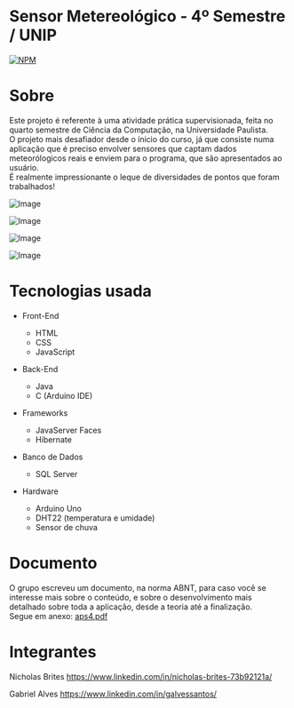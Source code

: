 # Sensor Metereológico - 4º Semestre / UNIP

[![NPM](https://img.shields.io/npm/l/react)](https://github.com/nicholasbrites/aps4-unip-sensor-chuva/blob/main/LICENSE) 

# Sobre

Este projeto é referente à uma atividade prática supervisionada, feita no quarto semestre de Ciência da Computação, na Universidade Paulista. <br>
O projeto mais desafiador desde o ínicio do curso, já que consiste numa aplicação que é preciso envolver sensores que captam dados meteorólogicos reais e enviem para o programa, que são apresentados ao usuário. <br>
É realmente impressionante o leque de diversidades de pontos que foram trabalhados!

![Image](https://github.com/user-attachments/assets/b1d3c479-d0c4-4fed-a346-b93659a41f21)

![Image](https://github.com/user-attachments/assets/cbe6e07c-daad-40e4-8801-e5674ac1c79c)

![Image](https://github.com/user-attachments/assets/927eb9ea-3523-48af-834f-d152bfd7752e)

![Image](https://github.com/user-attachments/assets/fe117f09-2f82-4015-8b97-9c24d35b4411)

# Tecnologias usada
- Front-End
  - HTML
  - CSS
  - JavaScript

- Back-End
    - Java
    - C (Arduino IDE)

- Frameworks
  - JavaServer Faces
  - Hibernate

- Banco de Dados
  - SQL Server
 
- Hardware
  - Arduino Uno
  - DHT22 (temperatura e umidade)
  - Sensor de chuva
 
# Documento
O grupo escreveu um documento, na norma ABNT, para caso você se interesse mais sobre o conteúdo, e sobre o desenvolvimento mais detalhado sobre toda a aplicação, desde a teoria até a finalização. <br>
Segue em anexo: [aps4.pdf](https://github.com/user-attachments/files/18544409/aps4-arduino-hibernate.pdf)
 
# Integrantes

Nicholas Brites https://www.linkedin.com/in/nicholas-brites-73b92121a/

Gabriel Alves https://www.linkedin.com/in/galvessantos/
